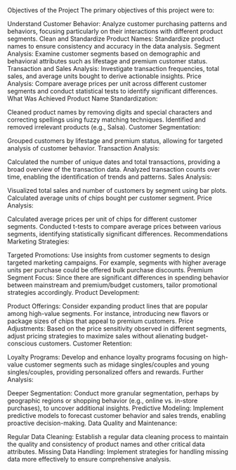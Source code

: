 Objectives of the Project
The primary objectives of this project were to:

Understand Customer Behavior: Analyze customer purchasing patterns and behaviors, focusing particularly on their interactions with different product segments.
Clean and Standardize Product Names: Standardize product names to ensure consistency and accuracy in the data analysis.
Segment Analysis: Examine customer segments based on demographic and behavioral attributes such as lifestage and premium customer status.
Transaction and Sales Analysis: Investigate transaction frequencies, total sales, and average units bought to derive actionable insights.
Price Analysis: Compare average prices per unit across different customer segments and conduct statistical tests to identify significant differences.
What Was Achieved
Product Name Standardization:

Cleaned product names by removing digits and special characters and correcting spellings using fuzzy matching techniques.
Identified and removed irrelevant products (e.g., Salsa).
Customer Segmentation:

Grouped customers by lifestage and premium status, allowing for targeted analysis of customer behavior.
Transaction Analysis:

Calculated the number of unique dates and total transactions, providing a broad overview of the transaction data.
Analyzed transaction counts over time, enabling the identification of trends and patterns.
Sales Analysis:

Visualized total sales and number of customers by segment using bar plots.
Calculated average units of chips bought per customer segment.
Price Analysis:

Calculated average prices per unit of chips for different customer segments.
Conducted t-tests to compare average prices between various segments, identifying statistically significant differences.
Recommendations
Marketing Strategies:

Targeted Promotions: Use insights from customer segments to design targeted marketing campaigns. For example, segments with higher average units per purchase could be offered bulk purchase discounts.
Premium Segment Focus: Since there are significant differences in spending behavior between mainstream and premium/budget customers, tailor promotional strategies accordingly.
Product Development:

Product Offerings: Consider expanding product lines that are popular among high-value segments. For instance, introducing new flavors or package sizes of chips that appeal to premium customers.
Price Adjustments: Based on the price sensitivity observed in different segments, adjust pricing strategies to maximize sales without alienating budget-conscious customers.
Customer Retention:

Loyalty Programs: Develop and enhance loyalty programs focusing on high-value customer segments such as midage singles/couples and young singles/couples, providing personalized offers and rewards.
Further Analysis:

Deeper Segmentation: Conduct more granular segmentation, perhaps by geographic regions or shopping behavior (e.g., online vs. in-store purchases), to uncover additional insights.
Predictive Modeling: Implement predictive models to forecast customer behavior and sales trends, enabling proactive decision-making.
Data Quality and Maintenance:

Regular Data Cleaning: Establish a regular data cleaning process to maintain the quality and consistency of product names and other critical data attributes.
Missing Data Handling: Implement strategies for handling missing data more effectively to ensure comprehensive analysis.
